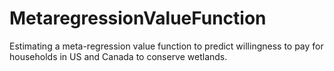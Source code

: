 # MetaregressionValueFunction
Estimating a meta-regression value function to predict willingness to pay for households in US and Canada to conserve wetlands.
